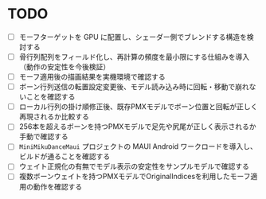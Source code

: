 # TODO

- [ ] モーフターゲットを GPU に配置し、シェーダー側でブレンドする構造を検討する
- [ ] 骨行列配列をフィールド化し、再計算の頻度を最小限にする仕組みを導入（動作の安定性を今後検証）
- [ ] モーフ適用後の描画結果を実機環境で確認する
- [ ] ボーン行列送信の転置設定変更後、モデル読み込み時に回転・移動で崩れないことを確認する
- [ ] ローカル行列の掛け順修正後、既存PMXモデルでボーン位置と回転が正しく再現されるか比較する
- [ ] 256本を超えるボーンを持つPMXモデルで足先や尻尾が正しく表示されるか手動で確認する
- [ ] `MiniMikuDanceMaui` プロジェクトの MAUI Android ワークロードを導入し、ビルドが通ることを確認する
- [ ] ウェイト正規化の有無でモデル表示の安定性をサンプルモデルで確認する
- [ ] 複数ボーンウェイトを持つPMXモデルでOriginalIndicesを利用したモーフ適用の動作を確認する
